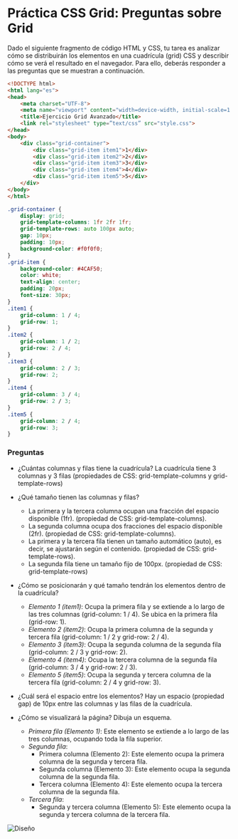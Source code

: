 # Práctica CSS Grid: Preguntas sobre Grid

Dado el siguiente fragmento de código HTML y CSS, tu tarea es analizar cómo se distribuirán los elementos en una cuadrícula (grid) CSS y describir cómo se verá el resultado en el navegador. Para ello, deberás responder a las preguntas que se muestran a continuación.

```html
<!DOCTYPE html>
<html lang="es">
<head>
    <meta charset="UTF-8">
    <meta name="viewport" content="width=device-width, initial-scale=1.0">
    <title>Ejercicio Grid Avanzado</title>
    <link rel="stylesheet" type=”text/css” src="style.css">
</head>
<body>
    <div class="grid-container">
        <div class="grid-item item1">1</div>
        <div class="grid-item item2">2</div>
        <div class="grid-item item3">3</div>
        <div class="grid-item item4">4</div>
        <div class="grid-item item5">5</div>
    </div>
</body>
</html>
```

```css
.grid-container {
    display: grid;
    grid-template-columns: 1fr 2fr 1fr;
    grid-template-rows: auto 100px auto;
    gap: 10px;
    padding: 10px;
    background-color: #f0f0f0;
}
.grid-item {
    background-color: #4CAF50;
    color: white;
    text-align: center;
    padding: 20px;
    font-size: 30px;
}
.item1 {
    grid-column: 1 / 4;
    grid-row: 1;
}
.item2 {
    grid-column: 1 / 2;
    grid-row: 2 / 4;
}
.item3 {
    grid-column: 2 / 3;
    grid-row: 2;
}
.item4 {
    grid-column: 3 / 4;
    grid-row: 2 / 3;
}
.item5 {
    grid-column: 2 / 4;
    grid-row: 3;
}
```

### Preguntas
- ¿Cuántas columnas y filas tiene la cuadrícula?
La cuadrícula tiene 3 columnas y 3 filas (propiedades de CSS: grid-template-columns y grid-template-rows)

- ¿Qué tamaño tienen las columnas y filas?
  - La primera y la tercera columna ocupan una fracción del espacio disponible (1fr). (propiedad de CSS: grid-template-columns).
  - La segunda columna ocupa dos fracciones del espacio disponible (2fr). (propiedad de CSS: grid-template-columns). 
  - La primera y la tercera fila tienen un tamaño automático (auto), es decir, se ajustarán según el contenido. (propiedad de CSS: grid-template-rows).
  - La segunda fila tiene un tamaño fijo de 100px. (propiedad de CSS: grid-template-rows)

- ¿Cómo se posicionarán y qué tamaño tendrán los elementos dentro de la cuadrícula?
  - *Elemento 1 (item1)*:
    Ocupa la primera fila y se extiende a lo largo de las tres columnas (grid-column: 1 / 4).
    Se ubica en la primera fila (grid-row: 1).
  - *Elemento 2 (item2)*:
    Ocupa la primera columna de la segunda y tercera fila (grid-column: 1 / 2 y grid-row: 2 / 4).
  - *Elemento 3 (item3)*:
    Ocupa la segunda columna de la segunda fila (grid-column: 2 / 3 y grid-row: 2).
  - *Elemento 4 (item4)*:
    Ocupa la tercera columna de la segunda fila (grid-column: 3 / 4 y grid-row: 2 / 3).
  - *Elemento 5 (item5)*:
    Ocupa la segunda y tercera columna de la tercera fila (grid-column: 2 / 4 y grid-row: 3).

- ¿Cuál será el espacio entre los elementos?
    Hay un espacio (propiedad gap) de 10px entre las columnas y las filas de la cuadrícula.

- ¿Cómo se visualizará la página? Dibuja un esquema.
  - *Primera fila (Elemento 1)*: Este elemento se extiende a lo largo de las tres columnas, ocupando toda la fila superior.
  - *Segunda fila*:  
    - Primera columna (Elemento 2): Este elemento ocupa la primera columna de la segunda y tercera fila.  
    - Segunda columna (Elemento 3): Este elemento ocupa la segunda columna de la segunda fila.  
    - Tercera columna (Elemento 4): Este elemento ocupa la tercera columna de la segunda fila.
  - *Tercera fila*:  
    - Segunda y tercera columna (Elemento 5): Este elemento ocupa la segunda y tercera columna de la tercera fila.

![Diseño](./diseño.png)